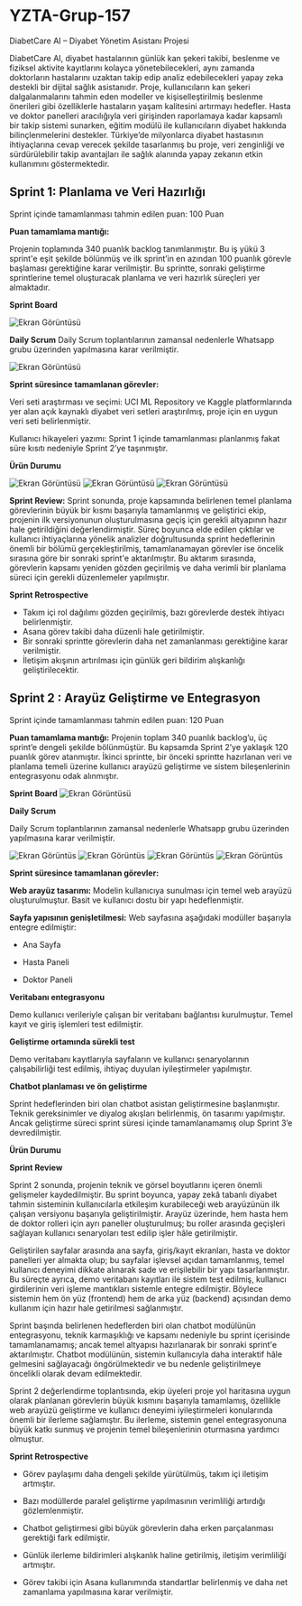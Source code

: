 # YZTA-Grup-157
DiabetCare AI – Diyabet Yönetim Asistanı Projesi

DiabetCare AI, diyabet hastalarının günlük kan şekeri takibi, beslenme ve fiziksel aktivite kayıtlarını kolayca yönetebilecekleri, aynı zamanda doktorların hastalarını uzaktan takip edip analiz edebilecekleri yapay zeka destekli bir dijital sağlık asistanıdır. Proje, kullanıcıların kan şekeri dalgalanmalarını tahmin eden modeller ve kişiselleştirilmiş beslenme önerileri gibi özelliklerle hastaların yaşam kalitesini artırmayı hedefler. Hasta ve doktor panelleri aracılığıyla veri girişinden raporlamaya kadar kapsamlı bir takip sistemi sunarken, eğitim modülü ile kullanıcıların diyabet hakkında bilinçlenmelerini destekler. Türkiye’de milyonlarca diyabet hastasının ihtiyaçlarına cevap verecek şekilde tasarlanmış bu proje, veri zenginliği ve sürdürülebilir takip avantajları ile sağlık alanında yapay zekanın etkin kullanımını göstermektedir.

## Sprint 1: Planlama ve Veri Hazırlığı

Sprint içinde tamamlanması tahmin edilen puan: 100 Puan

**Puan tamamlama mantığı:**

Projenin toplamında 340 puanlık backlog tanımlanmıştır. Bu iş yükü 3 sprint'e eşit şekilde bölünmüş ve ilk sprint’in en azından 100 puanlık görevle başlaması gerektiğine karar verilmiştir. Bu sprintte, sonraki geliştirme sprintlerine temel oluşturacak planlama ve veri hazırlık süreçleri yer almaktadır.

**Sprint Board**

![Ekran Görüntüsü](images/sprintboard.png)


**Daily Scrum**
Daily Scrum toplantılarının zamansal nedenlerle Whatsapp grubu üzerinden yapılmasına karar verilmiştir. 

![Ekran Görüntüsü](images/wp1.png)




**Sprint süresince tamamlanan görevler:**

Veri seti araştırması ve seçimi:
UCI ML Repository ve Kaggle platformlarında yer alan açık kaynaklı diyabet veri setleri araştırılmış, proje için en uygun veri seti belirlenmiştir.

Kullanıcı hikayeleri yazımı:
Sprint 1 içinde tamamlanması planlanmış fakat süre kısıtı nedeniyle Sprint 2’ye taşınmıştır.

**Ürün Durumu**

![Ekran Görüntüsü](images/image1.png)
![Ekran Görüntüsü](images/image2.png)
![Ekran Görüntüsü](images/korelasyon.png)

**Sprint Review:**
Sprint sonunda, proje kapsamında belirlenen temel planlama görevlerinin büyük bir kısmı başarıyla tamamlanmış ve geliştirici ekip, projenin ilk versiyonunun oluşturulmasına geçiş için gerekli altyapının hazır hale getirildiğini değerlendirmiştir. Süreç boyunca elde edilen çıktılar ve kullanıcı ihtiyaçlarına yönelik analizler doğrultusunda sprint hedeflerinin önemli bir bölümü gerçekleştirilmiş, tamamlanamayan görevler ise öncelik sırasına göre bir sonraki sprint'e aktarılmıştır. Bu aktarım sırasında, görevlerin kapsamı yeniden gözden geçirilmiş ve daha verimli bir planlama süreci için gerekli düzenlemeler yapılmıştır.



**Sprint Retrospective**

- Takım içi rol dağılımı gözden geçirilmiş, bazı görevlerde destek ihtiyacı belirlenmiştir.
- Asana görev takibi daha düzenli hale getirilmiştir.
- Bir sonraki sprintte görevlerin daha net zamanlanması gerektiğine karar verilmiştir.
- İletişim akışının artırılması için günlük geri bildirim alışkanlığı geliştirilecektir.





## Sprint 2 : Arayüz Geliştirme ve Entegrasyon
Sprint içinde tamamlanması tahmin edilen puan: 120 Puan

**Puan tamamlama mantığı:**
Projenin toplam 340 puanlık backlog’u, üç sprint’e dengeli şekilde bölünmüştür. Bu kapsamda Sprint 2’ye yaklaşık 120 puanlık görev atanmıştır. İkinci sprintte, bir önceki sprintte hazırlanan veri ve planlama temeli üzerine kullanıcı arayüzü geliştirme ve sistem bileşenlerinin entegrasyonu odak alınmıştır.


**Sprint Board**
![Ekran Görüntüsü](images/images/sprint2board.png)



**Daily Scrum**

Daily Scrum toplantılarının zamansal nedenlerle Whatsapp grubu üzerinden yapılmasına karar verilmiştir. 

![Ekran Görüntüs](images/images/s2ds1.png)
![Ekran Görüntüs](images/images/s2ds2.png)
![Ekran Görüntüs](images/images/s2ds3.png)
![Ekran Görüntüs](images/images/s2ds4.png)







**Sprint süresince tamamlanan görevler:**

**Web arayüz tasarımı:**
Modelin kullanıcıya sunulması için temel web arayüzü oluşturulmuştur. Basit ve kullanıcı dostu bir yapı hedeflenmiştir.

**Sayfa yapısının genişletilmesi:**
Web sayfasına aşağıdaki modüller başarıyla entegre edilmiştir:

 - Ana Sayfa

 - Hasta Paneli

 - Doktor Paneli

**Veritabanı entegrasyonu**

Demo kullanıcı verileriyle çalışan bir veritabanı bağlantısı kurulmuştur. Temel kayıt ve giriş işlemleri test edilmiştir.

**Geliştirme ortamında sürekli test**

Demo veritabanı kayıtlarıyla sayfaların ve kullanıcı senaryolarının çalışabilirliği test edilmiş, ihtiyaç duyulan iyileştirmeler yapılmıştır.

**Chatbot planlaması ve ön geliştirme**

Sprint hedeflerinden biri olan chatbot asistan geliştirmesine başlanmıştır. Teknik gereksinimler ve diyalog akışları belirlenmiş, ön tasarımı yapılmıştır. Ancak geliştirme süreci sprint süresi içinde tamamlanamamış olup Sprint 3’e devredilmiştir.


**Ürün Durumu**



**Sprint Review**


Sprint 2 sonunda, projenin teknik ve görsel boyutlarını içeren önemli gelişmeler kaydedilmiştir. Bu sprint boyunca, yapay zekâ tabanlı diyabet tahmin sisteminin kullanıcılarla etkileşim kurabileceği web arayüzünün ilk çalışan versiyonu başarıyla geliştirilmiştir. Arayüz üzerinde, hem hasta hem de doktor rolleri için ayrı paneller oluşturulmuş; bu roller arasında geçişleri sağlayan kullanıcı senaryoları test edilip işler hâle getirilmiştir.

Geliştirilen sayfalar arasında ana sayfa, giriş/kayıt ekranları, hasta ve doktor panelleri yer almakta olup; bu sayfalar işlevsel açıdan tamamlanmış, temel kullanıcı deneyimi dikkate alınarak sade ve erişilebilir bir yapı tasarlanmıştır. Bu süreçte ayrıca, demo veritabanı kayıtları ile sistem test edilmiş, kullanıcı girdilerinin veri işleme mantıkları sistemle entegre edilmiştir. Böylece sistemin hem ön yüz (frontend) hem de arka yüz (backend) açısından demo kullanım için hazır hale getirilmesi sağlanmıştır.

Sprint başında belirlenen hedeflerden biri olan chatbot modülünün entegrasyonu, teknik karmaşıklığı ve kapsamı nedeniyle bu sprint içerisinde tamamlanamamış; ancak temel altyapısı hazırlanarak bir sonraki sprint'e aktarılmıştır. Chatbot modülünün, sistemin kullanıcıyla daha interaktif hâle gelmesini sağlayacağı öngörülmektedir ve bu nedenle geliştirilmeye öncelikli olarak devam edilmektedir.

Sprint 2 değerlendirme toplantısında, ekip üyeleri proje yol haritasına uygun olarak planlanan görevlerin büyük kısmını başarıyla tamamlamış, özellikle web arayüzü geliştirme ve kullanıcı deneyimi iyileştirmeleri konularında önemli bir ilerleme sağlamıştır. Bu ilerleme, sistemin genel entegrasyonuna büyük katkı sunmuş ve projenin temel bileşenlerinin oturmasına yardımcı olmuştur.




**Sprint Retrospective**

- Görev paylaşımı daha dengeli şekilde yürütülmüş, takım içi iletişim artmıştır.

- Bazı modüllerde paralel geliştirme yapılmasının verimliliği artırdığı gözlemlenmiştir.

- Chatbot geliştirmesi gibi büyük görevlerin daha erken parçalanması gerektiği fark edilmiştir.

- Günlük ilerleme bildirimleri alışkanlık haline getirilmiş, iletişim verimliliği artmıştır.

- Görev takibi için Asana kullanımında standartlar belirlenmiş ve daha net zamanlama yapılmasına karar verilmiştir.







